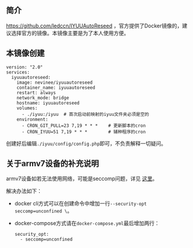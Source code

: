 ## 简介

https://github.com/ledccn/IYUUAutoReseed ，官方提供了Docker镜像的，建议选择官方的镜像。本镜像主要是为了本人使用方便。

## 本镜像创建

```
version: "2.0"
services:
  iyuuautoreseed:
    image: nevinee/iyuuautoreseed
    container_name: iyuuautoreseed
    restart: always
    network_mode: bridge
    hostname: iyuuautoreseed
    volumes:
      - ./iyuu:/iyuu  # 首次启动前映射的iyuu文件夹必须是空的
    environment:
      - CRON_GIT_PULL=23 7,19 * * *    # 更新脚本的cron
      - CRON_IYUU=51 7,19 * * *        # 辅种程序的cron
```

创建好后编辑`./iyuu/config/config.php`即可，不负责解释一切疑问。

## 关于armv7设备的补充说明

armv7设备如若无法使用网络，可能是seccomp问题，详见 [这里](https://wiki.alpinelinux.org/wiki/Release_Notes_for_Alpine_3.13.0)。

解决办法如下：

- docker cli方式可以在创建命令中增加一行`--security-opt seccomp=unconfined \`。

- docker-compose方式请在`docker-compose.yml`最后增加两行：

    ```
    security_opt:
      - seccomp=unconfined
    ```
